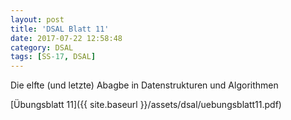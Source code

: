 ```yaml
---
layout: post
title: 'DSAL Blatt 11'
date: 2017-07-22 12:58:48
category: DSAL
tags: [SS-17, DSAL]
---
```


Die elfte (und letzte) Abagbe in Datenstrukturen und Algorithmen

[Übungsblatt 11]({{ site.baseurl }}/assets/dsal/uebungsblatt11.pdf)
